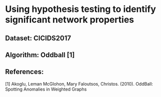 # Using hypothesis testing to identify significant network properties

## Dataset: CICIDS2017

## Algorithm: Oddball [1]

## References:
[1] Akoglu, Leman McGlohon, Mary Faloutsos, Christos. (2010). OddBall: Spotting Anomalies in Weighted Graphs